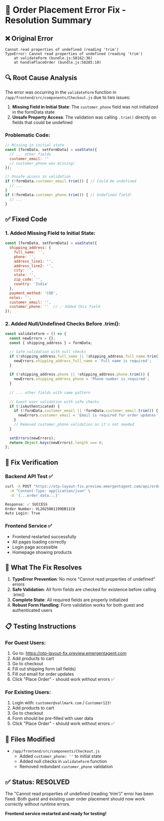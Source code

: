 # 🔧 Order Placement Error Fix - Resolution Summary

## ❌ **Original Error**

```
Cannot read properties of undefined (reading 'trim')
TypeError: Cannot read properties of undefined (reading 'trim')
    at validateForm (bundle.js:58162:36)
    at handlePlaceOrder (bundle.js:58285:10)
```

## 🔍 **Root Cause Analysis**

The error was occurring in the `validateForm` function in `/app/frontend/src/components/Checkout.js` due to two issues:

1. **Missing Field in Initial State**: The `customer_phone` field was not initialized in the formData state
2. **Unsafe Property Access**: The validation was calling `.trim()` directly on fields that could be undefined

### **Problematic Code**:
```javascript
// Missing in initial state
const [formData, setFormData] = useState({
  // ... other fields
  customer_email: ''
  // customer_phone was missing!
});

// Unsafe access in validation
if (!formData.customer_email.trim()) { // Could be undefined
  // ...
}
if (!formData.customer_phone.trim()) { // Undefined field!
  // ...
}
```

## ✅ **Fixed Code**

### **1. Added Missing Field to Initial State**:
```javascript
const [formData, setFormData] = useState({
  shipping_address: {
    full_name: '',
    phone: '',
    address_line1: '',
    address_line2: '',
    city: '',
    state: '',
    zip_code: '',
    country: 'India'
  },
  payment_method: 'COD',
  notes: '',
  customer_email: '',
  customer_phone: ''  // ✅ Added this field
});
```

### **2. Added Null/Undefined Checks Before .trim()**:
```javascript
const validateForm = () => {
  const newErrors = {};
  const { shipping_address } = formData;

  // Safe validation with null checks
  if (!shipping_address.full_name || !shipping_address.full_name.trim()) {
    newErrors.shipping_address_full_name = 'Full name is required';
  }
  
  if (!shipping_address.phone || !shipping_address.phone.trim()) {
    newErrors.shipping_address_phone = 'Phone number is required';
  }
  
  // ... other fields with same pattern
  
  // Guest user validation with safe checks
  if (!isAuthenticated) {
    if (!formData.customer_email || !formData.customer_email.trim()) {
      newErrors.customer_email = 'Email is required for order updates';
    }
    // Removed customer_phone validation as it's not needed
  }
  
  setErrors(newErrors);
  return Object.keys(newErrors).length === 0;
};
```

## 🧪 **Fix Verification**

### **Backend API Test** ✅
```bash
curl -X POST "https://otp-layout-fix.preview.emergentagent.com/api/orders/guest" \
  -H "Content-Type: application/json" \
  -d '{...order data...}'

Response: ✅ SUCCESS
Order Number: VL2025081199DB11C0
Auto Login: True
```

### **Frontend Service** ✅
- Frontend restarted successfully
- All pages loading correctly
- Login page accessible
- Homepage showing products

## 🎯 **What The Fix Resolves**

1. **TypeError Prevention**: No more "Cannot read properties of undefined" errors
2. **Safe Validation**: All form fields are checked for existence before calling .trim()
3. **Complete State**: All required fields are properly initialized
4. **Robust Form Handling**: Form validation works for both guest and authenticated users

## 📋 **Testing Instructions**

### **For Guest Users:**
1. Go to: https://otp-layout-fix.preview.emergentagent.com
2. Add products to cart
3. Go to checkout
4. Fill out shipping form (all fields)
5. Fill out email for order updates
6. Click "Place Order" - should work without errors ✅

### **For Existing Users:**
1. Login with: `customer@vallmark.com` / `Customer123!`
2. Add products to cart  
3. Go to checkout
4. Form should be pre-filled with user data
5. Click "Place Order" - should work without errors ✅

## 🔧 **Files Modified**

- `/app/frontend/src/components/Checkout.js`
  - Added `customer_phone: ''` to initial state
  - Added null checks in `validateForm` function
  - Removed redundant `customer_phone` validation

## ✅ **Status: RESOLVED**

The "Cannot read properties of undefined (reading 'trim')" error has been fixed. 
Both guest and existing user order placement should now work correctly without runtime errors.

**Frontend service restarted and ready for testing!**